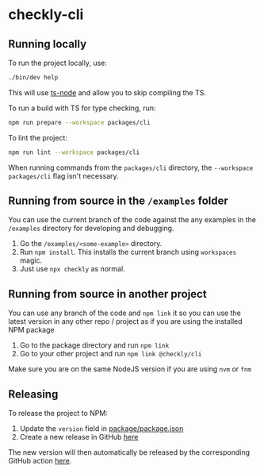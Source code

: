# checkly-cli

## Running locally

To run the project locally, use:
```bash
./bin/dev help
```
This will use [ts-node](https://www.npmjs.com/package/ts-node) and allow you to skip compiling the TS.

To run a build with TS for type checking, run:
```bash
npm run prepare --workspace packages/cli
```

To lint the project:
```bash
npm run lint --workspace packages/cli
```

When running commands from the `packages/cli` directory, the `--workspace packages/cli` flag isn't necessary.

## Running from source in the `/examples` folder

You can use the current branch of the code against the any examples in the `/examples` directory for developing and debugging.

1. Go the `/examples/<some-example>` directory.
2. Run `npm install`. This installs the current branch using `workspaces` magic.
3. Just use `npx checkly` as normal.

## Running from source in another project

You can use any branch of the code and `npm link` it so you can use the latest version in any other repo / project as if
you are using the installed NPM package

1. Go to the package directory and run `npm link`
2. Go to your other project and run `npm link @checkly/cli`

Make sure you are on the same NodeJS version if you are using `nvm` or `fnm`


## Releasing

To release the project to NPM:

1. Update the `version` field in [package/package.json](./package/package.json)
2. Create a new release in GitHub [here](https://github.com/checkly/checkly-cli/releases/new)

The new version will then automatically be released by the corresponding GitHub action [here](https://github.com/checkly/checkly-cli/actions/workflows/release.yml).
